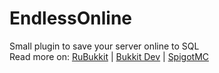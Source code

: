 # EndlessOnline
Small plugin to save your server online to SQL<br />
Read more on: [RuBukkit](http://rubukkit.org/threads/34046/) | [Bukkit Dev](http://dev.bukkit.org/bukkit-plugins/endlessonline/) | [SpigotMC](https://www.spigotmc.org/resources/12217/)
